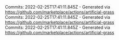 Commits: 2022-02-25T17:41:11.845Z - Generated via https://github.com/marketplace/actions/artificial-grass
<br>
Commits: 2022-02-25T17:41:11.845Z - Generated via https://github.com/marketplace/actions/artificial-grass
<br>
Commits: 2022-02-25T17:41:11.845Z - Generated via https://github.com/marketplace/actions/artificial-grass
<br>
